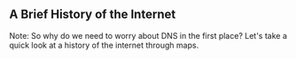 ## A Brief History of the Internet<!-- .slide: data-transition="fade" data-transitionSpeed="fast"-->

Note:
So why do we need to worry about DNS in the first place? Let's take a quick look at a history of the internet through maps.
